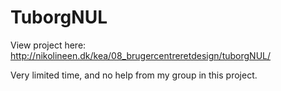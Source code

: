 # TuborgNUL

View project here:
http://nikolineen.dk/kea/08_brugercentreretdesign/tuborgNUL/

Very limited time, and no help from my group in this project.
